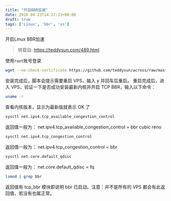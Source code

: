 ```yaml
---
title: "开启BBR加速"
date: 2018-04-23T14:27:13+08:00
draft: true
tags: ['Linux', 'bbr', 'ss']
---
```


开启Linux BBR加速
<!--more-->

> 转载自: <https://teddysun.com/489.html>

使用`root`账号登录

```bash
wget --no-check-certificate https://github.com/teddysun/across/raw/master/bbr.sh && chmod +x bbr.sh && ./bbr.sh
```

安装完成后，脚本会提示需要重启 VPS，输入 y 并回车后重启。
重启完成后，进入 VPS，验证一下是否成功安装最新内核并开启 TCP BBR，输入以下命令：

```sh
uname -r
```

查看内核版本，显示为最新版就表示 OK 了

```bash
sysctl net.ipv4.tcp_available_congestion_control
```

返回值一般为：
net.ipv4.tcp_available_congestion_control = bbr cubic reno

```bash
sysctl net.ipv4.tcp_congestion_control
```

返回值一般为：
net.ipv4.tcp_congestion_control = bbr

```bash
sysctl net.core.default_qdisc
```

返回值一般为：
net.core.default_qdisc = fq

```bash
lsmod | grep bbr
```

返回值有 tcp_bbr 模块即说明 bbr 已启动。注意：并不是所有的 VPS 都会有此返回值，若没有也属正常。